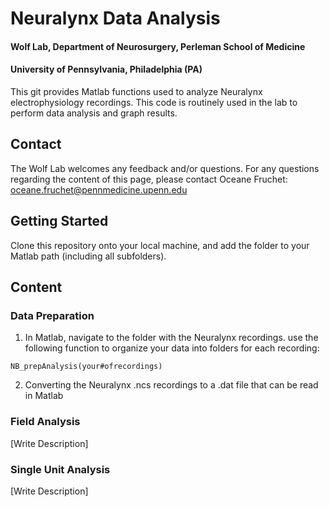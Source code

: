 # Neuralynx Data Analysis

#### Wolf Lab, Department of Neurosurgery, Perleman School of Medicine

#### University of Pennsylvania, Philadelphia (PA)

This git provides Matlab functions used to analyze Neuralynx electrophysiology recordings. This code is routinely used in the lab to perform data analysis and graph results.


## Contact

The Wolf Lab welcomes any feedback and/or questions.
For any questions regarding the content of this page, please contact Oceane Fruchet: 
oceane.fruchet@pennmedicine.upenn.edu

## Getting Started

Clone this repository onto your local machine, and add the folder to your Matlab path (including all subfolders).

## Content

### Data Preparation

1) In Matlab, navigate to the folder with the Neuralynx recordings. use the following function to organize your data into folders for each recording:
```
NB_prepAnalysis(your#ofrecordings)
```
2) Converting the Neuralynx .ncs recordings to a .dat file that can be read in Matlab

### Field Analysis

[Write Description]

### Single Unit Analysis

[Write Description]


